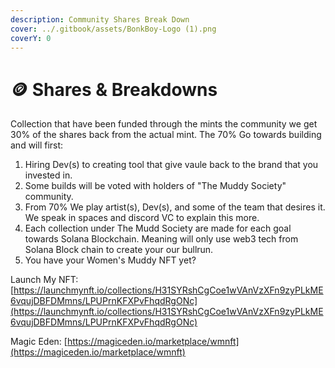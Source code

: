 ```yaml
---
description: Community Shares Break Down
cover: ../.gitbook/assets/BonkBoy-Logo (1).png
coverY: 0
---
```


# 🪙 Shares & Breakdowns

Collection that have been funded through the mints the community we get 30% of the shares back from the actual mint. The 70% Go towards building and will first:

1. Hiring Dev(s) to creating tool that give vaule back to the brand that you invested in.
2. Some builds will be voted with holders of  "The Muddy Society" community.
3. From 70% We play artist(s), Dev(s), and some of the team that desires it. We speak in spaces and discord VC to explain this more.
4. Each collection under The Mudd Society are made for each goal towards Solana Blockchain. Meaning will only use web3 tech from Solana Block chain to create your our bullrun.&#x20;
5. You have your Women's Muddy NFT yet?&#x20;

Launch My NFT: [https://launchmynft.io/collections/H31SYRshCgCoe1wVAnVzXFn9zyPLkME6vqujDBFDMmns/LPUPrnKFXPvFhqdRgONc](https://launchmynft.io/collections/H31SYRshCgCoe1wVAnVzXFn9zyPLkME6vqujDBFDMmns/LPUPrnKFXPvFhqdRgONc)

Magic Eden: [https://magiceden.io/marketplace/wmnft](https://magiceden.io/marketplace/wmnft)





